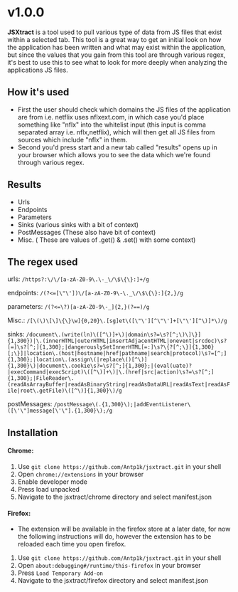 # v1.0.0
**JSXtract** is a tool used to pull various type of data from JS files that exist within a selected tab. This tool is a great way to get an initial look on how the application has been written and what may exist within the application, but since the values that you gain from this tool are through various regex, it's best to use this to see what to look for more deeply when analyzing the applications JS files.

## How it's used
- First the user should check which domains the JS files of the application are from i.e. netflix uses nflxext.com, in which case you'd place something like "nflx" into the whitelist input (this input is comma separated array i.e. nflx,netflix), which will then get all JS files from sources which include "nflx" in them.
- Second you'd press start and a new tab called "results" opens up in your browser which allows you to see the data which we're found through various regex.

## Results
- Urls
- Endpoints
- Parameters
- Sinks (various sinks with a bit of context)
- PostMessages (These also have bit of context)
- Misc. ( These are values of .get() & .set() with some context)

## The regex used
urls: `/https?:\/\/[a-zA-Z0-9\.\-_\/\$\{\}:]+/g`

endpoints: `/(?<=[\"\'])\/[a-zA-Z0-9\-\._\/\$\{\}:]{2,}/g`

parameters: `/(?<=\?)[a-zA-Z0-9\-_]{2,}(?==)/g`

Misc.: `/[\(\)\[\]\{\}\w]{0,20}\.[sg]et\([\"\'][^\"\']+[\"\'][^\)]*\)/g`

sinks: `/document\.(write(ln)\([^\)]+\)|domain\s?=\s?[^;\)\]\}]{1,300})|\.(innerHTML|outerHTML|insertAdjacentHTML|onevent|srcdoc)\s?[=]\s?[^;]{1,300};|dangerouslySetInnerHTML[=:]\s?\{?[^;\}]{1,300}[;\}]|location\.(host|hostname|href|pathname|search|protocol)\s?=[^;]{1,300};|location\.(assign\(|replace\()[^\)]{1,300}\)|document\.cookie\s?=\s?[^;]{1,300};|(eval(uate)?|execCommand|execScript)\([^\)]+\)|\.(href|src|action)\s?=\s?[^;]{1,300};|FileReader\.(readAsArrayBuffer|readAsBinaryString|readAsDataURL|readAsText|readAsFile|root\.getFile)\([^\)]{1,300}\)/g`

postMessages: `/postMessage\(.{1,300}\);|addEventListener\([\'\"]message[\'\"].{1,300}\);/g`

## Installation
#### Chrome:
1. Use `git clone https://github.com/Antp1k/jsxtract.git` in your shell
2. Open `chrome://extensions` in your browser
3. Enable developer mode
4. Press load unpacked
5. Navigate to the jsxtract/chrome directory and select manifest.json

#### Firefox:
- The extension will be available in the firefox store at a later date, for now the following instructions will do, however the extension has to be reloaded each time you open firefox.
1. Use `git clone https://github.com/Antp1k/jsxtract.git` in your shell
2. Open `about:debugging#/runtime/this-firefox` in your browser
3. Press `Load Temporary Add-on`
4. Navigate to the jsxtract/firefox directory and select manifest.json
